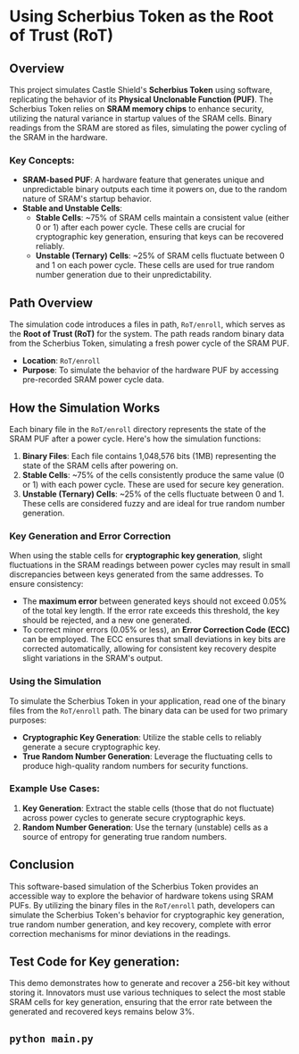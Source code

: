 # Using Scherbius Token as the Root of Trust (RoT)

## Overview
This project simulates Castle Shield's **Scherbius Token** using software, replicating the behavior of its **Physical Unclonable Function (PUF)**. The Scherbius Token relies on **SRAM memory chips** to enhance security, utilizing the natural variance in startup values of the SRAM cells. Binary readings from the SRAM are stored as files, simulating the power cycling of the SRAM in the hardware.

### Key Concepts:
- **SRAM-based PUF**: A hardware feature that generates unique and unpredictable binary outputs each time it powers on, due to the random nature of SRAM's startup behavior.
- **Stable and Unstable Cells**:
  - **Stable Cells**: ~75% of SRAM cells maintain a consistent value (either 0 or 1) after each power cycle. These cells are crucial for cryptographic key generation, ensuring that keys can be recovered reliably.
  - **Unstable (Ternary) Cells**: ~25% of SRAM cells fluctuate between 0 and 1 on each power cycle. These cells are used for true random number generation due to their unpredictability.

## Path Overview
The simulation code introduces a files in path, `RoT/enroll`, which serves as the **Root of Trust (RoT)** for the system. The path reads random binary data from the Scherbius Token, simulating a fresh power cycle of the SRAM PUF.

- **Location**: `RoT/enroll`
- **Purpose**: To simulate the behavior of the hardware PUF by accessing pre-recorded SRAM power cycle data.

## How the Simulation Works
Each binary file in the `RoT/enroll` directory represents the state of the SRAM PUF after a power cycle. Here's how the simulation functions:

1. **Binary Files**: Each file contains 1,048,576 bits (1MB) representing the state of the SRAM cells after powering on.
2. **Stable Cells**: ~75% of the cells consistently produce the same value (0 or 1) with each power cycle. These are used for secure key generation.
3. **Unstable (Ternary) Cells**: ~25% of the cells fluctuate between 0 and 1. These cells are considered fuzzy and are ideal for true random number generation.

### Key Generation and Error Correction
When using the stable cells for **cryptographic key generation**, slight fluctuations in the SRAM readings between power cycles may result in small discrepancies between keys generated from the same addresses. To ensure consistency:
- The **maximum error** between generated keys should not exceed 0.05% of the total key length. If the error rate exceeds this threshold, the key should be rejected, and a new one generated.
- To correct minor errors (0.05% or less), an **Error Correction Code (ECC)** can be employed. The ECC ensures that small deviations in key bits are corrected automatically, allowing for consistent key recovery despite slight variations in the SRAM's output.

### Using the Simulation
To simulate the Scherbius Token in your application, read one of the binary files from the `RoT/enroll` path. The binary data can be used for two primary purposes:
- **Cryptographic Key Generation**: Utilize the stable cells to reliably generate a secure cryptographic key.
- **True Random Number Generation**: Leverage the fluctuating cells to produce high-quality random numbers for security functions.

### Example Use Cases:
1. **Key Generation**: Extract the stable cells (those that do not fluctuate) across power cycles to generate secure cryptographic keys.
2. **Random Number Generation**: Use the ternary (unstable) cells as a source of entropy for generating true random numbers.

## Conclusion
This software-based simulation of the Scherbius Token provides an accessible way to explore the behavior of hardware tokens using SRAM PUFs. By utilizing the binary files in the `RoT/enroll` path, developers can simulate the Scherbius Token's behavior for cryptographic key generation, true random number generation, and key recovery, complete with error correction mechanisms for minor deviations in the readings.

## Test Code for Key generation:
This demo demonstrates how to generate and recover a 256-bit key without storing it. Innovators must use various techniques to select the most stable SRAM cells for key generation, ensuring that the error rate between the generated and recovered keys remains below 3%.

`
python main.py
`
---